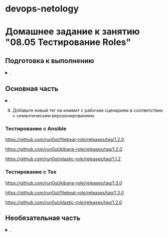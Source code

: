 devops-netology
===============

# Домашнее задание к занятию "08.05 Тестирование Roles"

</details>  

## Подготовка к выполнению


<details><summary>.</summary>

1. Установите molecule: `pip3 install "molecule==3.4.0"`
    
    И чтобы работать с докером, модуль для этого тоже нужно установить:
    ```
    pip install --user "molecule[docker]"
    ```
2. Соберите локальный образ на основе [Dockerfile](./Dockerfile)

    Для этого потребуется регистрация аккаунта. У меня возникла проблема с его активацией (не приходило сообщение на почту) и я нашел такой способ, как получить образ:
    - [Тут](https://catalog.redhat.com/software/containers/search) найти [образ podman](https://catalog.redhat.com/software/containers/ubi8/podman/6113ec146e1e42ca4d6decca?q=podman&p=1). 
    Из него взять [докерфайл](https://catalog.redhat.com/software/containers/ubi8/podman/6113ec146e1e42ca4d6decca?q=podman&p=1&container-tabs=dockerfile) и заменить образ в основе на [этот](https://hub.docker.com/r/redhat/ubi8).
    Должно получиться так:
        ```Dockerfile
        # FROM registry.stage.redhat.io/ubi8/ubi:8.5
        FROM redhat/ubi8:8.5
        ...
    - Скачать два конфига и положить рядом
        `podman-containers.conf`
        ```ini
        [containers]
        volumes = [
                "/proc:/proc",
        ]
        ```
        `containers.conf`
        ```ini
        [containers]
        netns="host"
        userns="host"
        ipcns="host"
        utsns="host"
        cgroupns="host"
        cgroups="disabled"
        log_driver = "k8s-file"
        [engine]
        cgroup_manager = "cgroupfs"
        events_logger="file"
        runt
        ```
        Полный листинг докерфайла
        ```Dockerfile
        # FROM registry.stage.redhat.io/ubi8/ubi:8.5
        FROM redhat/ubi8:8.5
        LABEL maintainer="Red Hat, Inc."

        LABEL com.redhat.component="podman-container"
        LABEL com.redhat.license_terms="https://www.redhat.com/en/about/red-hat-end-user-license-agreements#UBI"
        LABEL name="rhel8/podman"
        LABEL version="8.5"

        LABEL License="ASL 2.0"

        #labels for container catalog
        LABEL summary="Manage Pods, Containers and Container Images"
        LABEL description="podman (Pod Manager) is a fully featured container engine that is a simple daemonless tool. podman provides a Docker-CLI comparable command line that eases the transition from other container engines and allows the management of pods, containers and images.  Simply put: alias docker=podman.  Most podman commands can be run as a regular user, without requiring additional privileges. podman uses Buildah(1) internally to create container images. Both tools share image (not container) storage, hence each can use or manipulate images (but not containers) created by the other."
        LABEL io.k8s.display-name="Podman"
        LABEL io.openshift.expose-services=""

        # Don't include container-selinux and remove
        # directories used by yum that are just taking
        # up space.
        RUN dnf -y module enable container-tools:rhel8; dnf -y update; rpm --restore --quiet shadow-utils; \
        dnf -y install crun podman fuse-overlayfs /etc/containers/storage.conf --exclude container-selinux; \
        rm -rf /var/cache /var/log/dnf* /var/log/yum.*

        RUN useradd podman; \
        echo podman:10000:5000 > /etc/subuid; \
        echo podman:10000:5000 > /etc/subgid;

        VOLUME /var/lib/containers
        RUN mkdir -p /home/podman/.local/share/containers
        RUN chown podman:podman -R /home/podman
        VOLUME /home/podman/.local/share/containers

        # https://raw.githubusercontent.com/containers/libpod/master/contrib/podmanimage/stable/containers.conf
        ADD containers.conf /etc/containers/containers.conf
        # https://raw.githubusercontent.com/containers/libpod/master/contrib/podmanimage/stable/podman-containers.conf
        ADD podman-containers.conf /home/podman/.config/containers/containers.conf

        # chmod containers.conf and adjust storage.conf to enable Fuse storage.
        RUN chmod 644 /etc/containers/containers.conf; sed -i -e 's|^#mount_program|mount_program|g' -e '/additionalimage.*/a "/var/lib/shared",' -e 's|^mountopt[[:space:]]*=.*$|mountopt = "nodev,fsync=0"|g' /etc/containers/storage.conf
        RUN mkdir -p /var/lib/shared/overlay-images /var/lib/shared/overlay-layers /var/lib/shared/vfs-images /var/lib/shared/vfs-layers; touch /var/lib/shared/overlay-images/images.lock; touch /var/lib/shared/overlay-layers/layers.lock; touch /var/lib/shared/vfs-images/images.lock; touch /var/lib/shared/vfs-layers/layers.lock

        ENV _CONTAINERS_USERNS_CONFIGURED=""
        ```
    - Сбилдить
        ```bash
        docker build -t netology85-podman .
        ```
    - Поправить докерфайл из примера: вместо образа из реестра RHEL указать netology85-podman:
        ```Dockerfile
        # FROM registry.redhat.io/rhel8/podman:latest
        FROM netology85-podman:latest
        ENV MOLECULE_NO_LOG false

        RUN yum reinstall glibc-common -y
        RUN yum update -y && yum install tar gcc make python3-pip zlib-devel openssl-devel yum-utils libffi-devel -y

        ADD https://www.python.org/ftp/python/3.6.13/Python-3.6.13.tgz Python-3.6.13.tgz
        RUN tar xf Python-3.6.13.tgz && cd Python-3.6.13/ && ./configure && make && make altinstall
        ADD https://www.python.org/ftp/python/3.7.10/Python-3.7.10.tgz Python-3.7.10.tgz
        RUN tar xf Python-3.7.10.tgz && cd Python-3.7.10/ && ./configure && make && make altinstall
        ADD https://www.python.org/ftp/python/3.8.8/Python-3.8.8.tgz Python-3.8.8.tgz
        RUN tar xf Python-3.8.8.tgz && cd Python-3.8.8/ && ./configure && make && make altinstall
        ADD https://www.python.org/ftp/python/3.9.2/Python-3.9.2.tgz Python-3.9.2.tgz
        RUN tar xf Python-3.9.2.tgz && cd Python-3.9.2/ && ./configure && make && make altinstall
        RUN python3 -m pip install --upgrade pip && pip3 install tox selinux
        RUN rm -rf Python-*
        ```
    - Сбилдить образ для теста Tox
        ```bash
        docker build -t netology85-tox:latest .
        ```

</details>  

## Основная часть


<details><summary>.</summary>


Наша основная цель - настроить тестирование наших ролей. Задача: сделать сценарии тестирования для kibana, logstash. Ожидаемый результат: все сценарии успешно проходят тестирование ролей.

### Molecule

1. Запустите  `molecule test` внутри корневой директории elasticsearch-role, посмотрите на вывод команды.

    <details><summary>log</summary>

    ```log
    INFO     default scenario test matrix: dependency, lint, cleanup, destroy, syntax, create, prepare, converge, idempotence, side_effect, verify, cleanup, destroy
    INFO     Performing prerun...
    INFO     Guessed /home/sergey/git/devops-netology/03-mnt-homeworks/08-ansible-05-testing/mnt-homeworks-ansible as project root directory
    WARNING  Computed fully qualified role name of elasticsearch_role does not follow current galaxy requirements.
    Please edit meta/main.yml and assure we can correctly determine full role name:

    galaxy_info:
    role_name: my_name  # if absent directory name hosting role is used instead
    namespace: my_galaxy_namespace  # if absent, author is used instead

    Namespace: https://galaxy.ansible.com/docs/contributing/namespaces.html#galaxy-namespace-limitations
    Role: https://galaxy.ansible.com/docs/contributing/creating_role.html#role-names

    As an alternative, you can add 'role-name' to either skip_list or warn_list.

    INFO     Using /home/sergey/.cache/ansible-lint/8c7170/roles/elasticsearch_role symlink to current repository in order to enable Ansible to find the role using its expected full name.
    INFO     Added ANSIBLE_ROLES_PATH=~/.ansible/roles:/usr/share/ansible/roles:/etc/ansible/roles:/home/sergey/.cache/ansible-lint/8c7170/roles
    INFO     Running default > dependency
    WARNING  Skipping, missing the requirements file.
    WARNING  Skipping, missing the requirements file.
    INFO     Running default > lint
    INFO     Lint is disabled.
    INFO     Running default > cleanup
    WARNING  Skipping, cleanup playbook not configured.
    INFO     Running default > destroy
    INFO     Sanity checks: 'docker'
    [DEPRECATION WARNING]: Ansible will require Python 3.8 or newer on the
    controller starting with Ansible 2.12. Current version: 3.7.3 (default, Jan 22
    2021, 20:04:44) [GCC 8.3.0]. This feature will be removed from ansible-core in
    version 2.12. Deprecation warnings can be disabled by setting
    deprecation_warnings=False in ansible.cfg.

    PLAY [Destroy] *****************************************************************

    TASK [Destroy molecule instance(s)] ********************************************
    changed: [localhost] => (item=centos7)
    changed: [localhost] => (item=ubuntu)

    TASK [Wait for instance(s) deletion to complete] *******************************
    FAILED - RETRYING: Wait for instance(s) deletion to complete (300 retries left).
    ok: [localhost] => (item=centos7)
    ok: [localhost] => (item=ubuntu)

    TASK [Delete docker networks(s)] ***********************************************

    PLAY RECAP *********************************************************************
    localhost                  : ok=2    changed=1    unreachable=0    failed=0    skipped=1    rescued=0    ignored=0

    INFO     Running default > syntax
    [DEPRECATION WARNING]: Ansible will require Python 3.8 or newer on the
    controller starting with Ansible 2.12. Current version: 3.7.3 (default, Jan 22
    2021, 20:04:44) [GCC 8.3.0]. This feature will be removed from ansible-core in
    version 2.12. Deprecation warnings can be disabled by setting
    deprecation_warnings=False in ansible.cfg.

    playbook: /home/sergey/git/devops-netology/03-mnt-homeworks/08-ansible-05-testing/mnt-homeworks-ansible/molecule/default/converge.yml
    INFO     Running default > create
    [DEPRECATION WARNING]: Ansible will require Python 3.8 or newer on the
    controller starting with Ansible 2.12. Current version: 3.7.3 (default, Jan 22
    2021, 20:04:44) [GCC 8.3.0]. This feature will be removed from ansible-core in
    version 2.12. Deprecation warnings can be disabled by setting
    deprecation_warnings=False in ansible.cfg.

    PLAY [Create] ******************************************************************

    TASK [Log into a Docker registry] **********************************************
    skipping: [localhost] => (item=None)
    skipping: [localhost] => (item=None)
    skipping: [localhost]

    TASK [Check presence of custom Dockerfiles] ************************************
    ok: [localhost] => (item={'image': 'docker.io/pycontribs/centos:7', 'name': 'centos7', 'pre_build_image': True})
    ok: [localhost] => (item={'image': 'docker.io/pycontribs/ubuntu:latest', 'name': 'ubuntu', 'pre_build_image': True})

    TASK [Create Dockerfiles from image names] *************************************
    skipping: [localhost] => (item={'image': 'docker.io/pycontribs/centos:7', 'name': 'centos7', 'pre_build_image': True})
    skipping: [localhost] => (item={'image': 'docker.io/pycontribs/ubuntu:latest', 'name': 'ubuntu', 'pre_build_image': True})

    TASK [Discover local Docker images] ********************************************
    ok: [localhost] => (item={'changed': False, 'skipped': True, 'skip_reason': 'Conditional result was False', 'item': {'image': 'docker.io/pycontribs/centos:7', 'name': 'centos7', 'pre_build_image': True}, 'ansible_loop_var': 'item', 'i': 0, 'ansible_index_var': 'i'})
    ok: [localhost] => (item={'changed': False, 'skipped': True, 'skip_reason': 'Conditional result was False', 'item': {'image': 'docker.io/pycontribs/ubuntu:latest', 'name': 'ubuntu', 'pre_build_image': True}, 'ansible_loop_var': 'item', 'i': 1, 'ansible_index_var': 'i'})

    TASK [Build an Ansible compatible image (new)] *********************************
    skipping: [localhost] => (item=molecule_local/docker.io/pycontribs/centos:7)
    skipping: [localhost] => (item=molecule_local/docker.io/pycontribs/ubuntu:latest)

    TASK [Create docker network(s)] ************************************************

    TASK [Determine the CMD directives] ********************************************
    ok: [localhost] => (item={'image': 'docker.io/pycontribs/centos:7', 'name': 'centos7', 'pre_build_image': True})
    ok: [localhost] => (item={'image': 'docker.io/pycontribs/ubuntu:latest', 'name': 'ubuntu', 'pre_build_image': True})

    TASK [Create molecule instance(s)] *********************************************
    changed: [localhost] => (item=centos7)
    changed: [localhost] => (item=ubuntu)

    TASK [Wait for instance(s) creation to complete] *******************************
    FAILED - RETRYING: Wait for instance(s) creation to complete (300 retries left).
    FAILED - RETRYING: Wait for instance(s) creation to complete (299 retries left).
    changed: [localhost] => (item={'started': 1, 'finished': 0, 'ansible_job_id': '884224319527.97176', 'results_file': '/home/sergey/.ansible_async/884224319527.97176', 'changed': True, 'failed': False, 'item': {'image': 'docker.io/pycontribs/centos:7', 'name': 'centos7', 'pre_build_image': True}, 'ansible_loop_var': 'item'})
    changed: [localhost] => (item={'started': 1, 'finished': 0, 'ansible_job_id': '321590610309.97204', 'results_file': '/home/sergey/.ansible_async/321590610309.97204', 'changed': True, 'failed': False, 'item': {'image': 'docker.io/pycontribs/ubuntu:latest', 'name': 'ubuntu', 'pre_build_image': True}, 'ansible_loop_var': 'item'})

    PLAY RECAP *********************************************************************
    localhost                  : ok=5    changed=2    unreachable=0    failed=0    skipped=4    rescued=0    ignored=0

    INFO     Running default > prepare
    WARNING  Skipping, prepare playbook not configured.
    INFO     Running default > converge
    [DEPRECATION WARNING]: Ansible will require Python 3.8 or newer on the
    controller starting with Ansible 2.12. Current version: 3.7.3 (default, Jan 22
    2021, 20:04:44) [GCC 8.3.0]. This feature will be removed from ansible-core in
    version 2.12. Deprecation warnings can be disabled by setting
    deprecation_warnings=False in ansible.cfg.

    PLAY [Converge] ****************************************************************

    TASK [Gathering Facts] *********************************************************
    ok: [ubuntu]
    ok: [centos7]

    TASK [Include mnt-homeworks-ansible] *******************************************

    TASK [mnt-homeworks-ansible : Fail if unsupported system detected] *************
    skipping: [centos7]
    skipping: [ubuntu]

    TASK [mnt-homeworks-ansible : Check files directory exists] ********************
    ok: [centos7 -> localhost]

    TASK [mnt-homeworks-ansible : include_tasks] ***********************************
    included: /home/sergey/git/devops-netology/03-mnt-homeworks/08-ansible-05-testing/mnt-homeworks-ansible/tasks/download_yum.yml for centos7
    included: /home/sergey/git/devops-netology/03-mnt-homeworks/08-ansible-05-testing/mnt-homeworks-ansible/tasks/download_apt.yml for ubuntu

    TASK [mnt-homeworks-ansible : Download Elasticsearch's rpm] ********************
    ok: [centos7 -> localhost]

    TASK [mnt-homeworks-ansible : Copy Elasticsearch to managed node] **************
    changed: [centos7]

    TASK [mnt-homeworks-ansible : Download Elasticsearch's deb] ********************
    ok: [ubuntu -> localhost]

    TASK [mnt-homeworks-ansible : Copy Elasticsearch to manage host] ***************
    changed: [ubuntu]

    TASK [mnt-homeworks-ansible : include_tasks] ***********************************
    included: /home/sergey/git/devops-netology/03-mnt-homeworks/08-ansible-05-testing/mnt-homeworks-ansible/tasks/install_yum.yml for centos7
    included: /home/sergey/git/devops-netology/03-mnt-homeworks/08-ansible-05-testing/mnt-homeworks-ansible/tasks/install_apt.yml for ubuntu

    TASK [mnt-homeworks-ansible : Install Elasticsearch] ***************************
    changed: [centos7]

    TASK [mnt-homeworks-ansible : Install Elasticsearch] ***************************
    changed: [ubuntu]

    TASK [mnt-homeworks-ansible : Configure Elasticsearch] *************************
    changed: [ubuntu]
    changed: [centos7]

    RUNNING HANDLER [mnt-homeworks-ansible : restart Elasticsearch] ****************
    skipping: [centos7]
    skipping: [ubuntu]

    PLAY RECAP *********************************************************************
    centos7                    : ok=8    changed=3    unreachable=0    failed=0    skipped=2    rescued=0    ignored=0
    ubuntu                     : ok=7    changed=3    unreachable=0    failed=0    skipped=2    rescued=0    ignored=0

    INFO     Running default > idempotence
    [DEPRECATION WARNING]: Ansible will require Python 3.8 or newer on the
    controller starting with Ansible 2.12. Current version: 3.7.3 (default, Jan 22
    2021, 20:04:44) [GCC 8.3.0]. This feature will be removed from ansible-core in
    version 2.12. Deprecation warnings can be disabled by setting
    deprecation_warnings=False in ansible.cfg.

    PLAY [Converge] ****************************************************************

    TASK [Gathering Facts] *********************************************************
    ok: [ubuntu]
    ok: [centos7]

    TASK [Include mnt-homeworks-ansible] *******************************************

    TASK [mnt-homeworks-ansible : Fail if unsupported system detected] *************
    skipping: [centos7]
    skipping: [ubuntu]

    TASK [mnt-homeworks-ansible : Check files directory exists] ********************
    ok: [centos7 -> localhost]

    TASK [mnt-homeworks-ansible : include_tasks] ***********************************
    included: /home/sergey/git/devops-netology/03-mnt-homeworks/08-ansible-05-testing/mnt-homeworks-ansible/tasks/download_yum.yml for centos7
    included: /home/sergey/git/devops-netology/03-mnt-homeworks/08-ansible-05-testing/mnt-homeworks-ansible/tasks/download_apt.yml for ubuntu

    TASK [mnt-homeworks-ansible : Download Elasticsearch's rpm] ********************
    ok: [centos7 -> localhost]

    TASK [mnt-homeworks-ansible : Copy Elasticsearch to managed node] **************
    ok: [centos7]

    TASK [mnt-homeworks-ansible : Download Elasticsearch's deb] ********************
    ok: [ubuntu -> localhost]

    TASK [mnt-homeworks-ansible : Copy Elasticsearch to manage host] ***************
    ok: [ubuntu]

    TASK [mnt-homeworks-ansible : include_tasks] ***********************************
    included: /home/sergey/git/devops-netology/03-mnt-homeworks/08-ansible-05-testing/mnt-homeworks-ansible/tasks/install_yum.yml for centos7
    included: /home/sergey/git/devops-netology/03-mnt-homeworks/08-ansible-05-testing/mnt-homeworks-ansible/tasks/install_apt.yml for ubuntu

    TASK [mnt-homeworks-ansible : Install Elasticsearch] ***************************
    ok: [centos7]

    TASK [mnt-homeworks-ansible : Install Elasticsearch] ***************************
    ok: [ubuntu]

    TASK [mnt-homeworks-ansible : Configure Elasticsearch] *************************
    ok: [ubuntu]
    ok: [centos7]

    PLAY RECAP *********************************************************************
    centos7                    : ok=8    changed=0    unreachable=0    failed=0    skipped=1    rescued=0    ignored=0
    ubuntu                     : ok=7    changed=0    unreachable=0    failed=0    skipped=1    rescued=0    ignored=0

    INFO     Idempotence completed successfully.
    INFO     Running default > side_effect
    WARNING  Skipping, side effect playbook not configured.
    INFO     Running default > verify
    INFO     Running Ansible Verifier
    [DEPRECATION WARNING]: Ansible will require Python 3.8 or newer on the
    controller starting with Ansible 2.12. Current version: 3.7.3 (default, Jan 22
    2021, 20:04:44) [GCC 8.3.0]. This feature will be removed from ansible-core in
    version 2.12. Deprecation warnings can be disabled by setting
    deprecation_warnings=False in ansible.cfg.

    PLAY [Verify] ******************************************************************

    TASK [Example assertion] *******************************************************
    ok: [centos7] => {
        "changed": false,
        "msg": "All assertions passed"
    }
    ok: [ubuntu] => {
        "changed": false,
        "msg": "All assertions passed"
    }

    PLAY RECAP *********************************************************************
    centos7                    : ok=1    changed=0    unreachable=0    failed=0    skipped=0    rescued=0    ignored=0
    ubuntu                     : ok=1    changed=0    unreachable=0    failed=0    skipped=0    rescued=0    ignored=0

    INFO     Verifier completed successfully.
    INFO     Running default > cleanup
    WARNING  Skipping, cleanup playbook not configured.
    INFO     Running default > destroy
    [DEPRECATION WARNING]: Ansible will require Python 3.8 or newer on the
    controller starting with Ansible 2.12. Current version: 3.7.3 (default, Jan 22
    2021, 20:04:44) [GCC 8.3.0]. This feature will be removed from ansible-core in
    version 2.12. Deprecation warnings can be disabled by setting
    deprecation_warnings=False in ansible.cfg.

    PLAY [Destroy] *****************************************************************

    TASK [Destroy molecule instance(s)] ********************************************
    changed: [localhost] => (item=centos7)
    changed: [localhost] => (item=ubuntu)

    TASK [Wait for instance(s) deletion to complete] *******************************
    FAILED - RETRYING: Wait for instance(s) deletion to complete (300 retries left).
    changed: [localhost] => (item=centos7)
    changed: [localhost] => (item=ubuntu)

    TASK [Delete docker networks(s)] ***********************************************

    PLAY RECAP *********************************************************************
    localhost                  : ok=2    changed=2    unreachable=0    failed=0    skipped=1    rescued=0    ignored=0

    INFO     Pruning extra files from scenario ephemeral directory
    ```

    </details>
    
2. Перейдите в каталог с ролью kibana-role и создайте сценарий тестирования по умолчаню при помощи `molecule init scenario --driver-name docker`.
    ```bash
    $ molecule init scenario --driver-name docker
    INFO     Initializing new scenario default...
    INFO     Initialized scenario in /home/sergey/git/devops-netology/03-mnt-homeworks/08-ansible-05-testing/kibana-role/molecule/default successfully.
    ```
3. Добавьте несколько разных дистрибутивов (centos:8, ubuntu:latest) для инстансов и протестируйте роль, исправьте найденные ошибки, если они есть.


    ```yml
    ...
    platforms:
    - name: centos8
        image: docker.io/pycontribs/centos:8
        pre_build_image: true
    - name: ubuntu
        image: docker.io/pycontribs/ubuntu:latest
        pre_build_image: true
    - name: centos7
        image: docker.io/pycontribs/centos:7
        pre_build_image: true
    ...
    ```

    <details><summary>log</summary>

    ```log
    INFO     default scenario test matrix: dependency, lint, cleanup, destroy, syntax, create, prepare, converge, idempotence, side_effect, verify, cleanup, destroy
    INFO     Performing prerun...
    INFO     Guessed /home/sergey/git/devops-netology/03-mnt-homeworks/08-ansible-05-testing/kibana-role as project root directory
    WARNING  Computed fully qualified role name of kibana-role does not follow current galaxy requirements.
    Please edit meta/main.yml and assure we can correctly determine full role name:

    galaxy_info:
    role_name: my_name  # if absent directory name hosting role is used instead
    namespace: my_galaxy_namespace  # if absent, author is used instead

    Namespace: https://galaxy.ansible.com/docs/contributing/namespaces.html#galaxy-namespace-limitations
    Role: https://galaxy.ansible.com/docs/contributing/creating_role.html#role-names

    As an alternative, you can add 'role-name' to either skip_list or warn_list.

    INFO     Using /home/sergey/.cache/ansible-lint/35620e/roles/kibana-role symlink to current repository in order to enable Ansible to find the role using its expected full name.
    INFO     Added ANSIBLE_ROLES_PATH=/home/sergey/.ansible/roles:/usr/share/ansible/roles:/etc/ansible/roles:/home/sergey/.cache/ansible-lint/35620e/roles:/home/sergey/.cache/ansible-lint/35620e/roles
    INFO     Running default > dependency
    WARNING  Skipping, missing the requirements file.
    WARNING  Skipping, missing the requirements file.
    INFO     Running default > lint
    INFO     Lint is disabled.
    INFO     Running default > cleanup
    WARNING  Skipping, cleanup playbook not configured.
    INFO     Running default > destroy
    WARNING  Skipping, '--destroy=never' requested.
    INFO     Running default > syntax
    INFO     Sanity checks: 'docker'
    [DEPRECATION WARNING]: Ansible will require Python 3.8 or newer on the
    controller starting with Ansible 2.12. Current version: 3.7.3 (default, Jan 22
    2021, 20:04:44) [GCC 8.3.0]. This feature will be removed from ansible-core in
    version 2.12. Deprecation warnings can be disabled by setting
    deprecation_warnings=False in ansible.cfg.

    playbook: /home/sergey/git/devops-netology/03-mnt-homeworks/08-ansible-05-testing/kibana-role/molecule/default/converge.yml
    INFO     Running default > create
    [DEPRECATION WARNING]: Ansible will require Python 3.8 or newer on the
    controller starting with Ansible 2.12. Current version: 3.7.3 (default, Jan 22
    2021, 20:04:44) [GCC 8.3.0]. This feature will be removed from ansible-core in
    version 2.12. Deprecation warnings can be disabled by setting
    deprecation_warnings=False in ansible.cfg.

    PLAY [Create] ******************************************************************

    TASK [Log into a Docker registry] **********************************************
    skipping: [localhost] => (item=None)
    skipping: [localhost] => (item=None)
    skipping: [localhost] => (item=None)
    skipping: [localhost]

    TASK [Check presence of custom Dockerfiles] ************************************
    ok: [localhost] => (item={'image': 'docker.io/pycontribs/centos:8', 'name': 'centos8', 'pre_build_image': True})
    ok: [localhost] => (item={'image': 'docker.io/pycontribs/ubuntu:latest', 'name': 'ubuntu', 'pre_build_image': True})
    ok: [localhost] => (item={'image': 'docker.io/pycontribs/centos:7', 'name': 'centos7', 'pre_build_image': True})

    TASK [Create Dockerfiles from image names] *************************************
    skipping: [localhost] => (item={'image': 'docker.io/pycontribs/centos:8', 'name': 'centos8', 'pre_build_image': True})
    skipping: [localhost] => (item={'image': 'docker.io/pycontribs/ubuntu:latest', 'name': 'ubuntu', 'pre_build_image': True})
    skipping: [localhost] => (item={'image': 'docker.io/pycontribs/centos:7', 'name': 'centos7', 'pre_build_image': True})

    TASK [Discover local Docker images] ********************************************
    ok: [localhost] => (item={'changed': False, 'skipped': True, 'skip_reason': 'Conditional result was False', 'item': {'image': 'docker.io/pycontribs/centos:8', 'name': 'centos8', 'pre_build_image': True}, 'ansible_loop_var': 'item', 'i': 0, 'ansible_index_var': 'i'})
    ok: [localhost] => (item={'changed': False, 'skipped': True, 'skip_reason': 'Conditional result was False', 'item': {'image': 'docker.io/pycontribs/ubuntu:latest', 'name': 'ubuntu', 'pre_build_image': True}, 'ansible_loop_var': 'item', 'i': 1, 'ansible_index_var': 'i'})
    ok: [localhost] => (item={'changed': False, 'skipped': True, 'skip_reason': 'Conditional result was False', 'item': {'image': 'docker.io/pycontribs/centos:7', 'name': 'centos7', 'pre_build_image': True}, 'ansible_loop_var': 'item', 'i': 2, 'ansible_index_var': 'i'})

    TASK [Build an Ansible compatible image (new)] *********************************
    skipping: [localhost] => (item=molecule_local/docker.io/pycontribs/centos:8)
    skipping: [localhost] => (item=molecule_local/docker.io/pycontribs/ubuntu:latest)
    skipping: [localhost] => (item=molecule_local/docker.io/pycontribs/centos:7)

    TASK [Create docker network(s)] ************************************************

    TASK [Determine the CMD directives] ********************************************
    ok: [localhost] => (item={'image': 'docker.io/pycontribs/centos:8', 'name': 'centos8', 'pre_build_image': True})
    ok: [localhost] => (item={'image': 'docker.io/pycontribs/ubuntu:latest', 'name': 'ubuntu', 'pre_build_image': True})
    ok: [localhost] => (item={'image': 'docker.io/pycontribs/centos:7', 'name': 'centos7', 'pre_build_image': True})

    TASK [Create molecule instance(s)] *********************************************
    changed: [localhost] => (item=centos8)
    changed: [localhost] => (item=ubuntu)
    changed: [localhost] => (item=centos7)

    TASK [Wait for instance(s) creation to complete] *******************************
    FAILED - RETRYING: Wait for instance(s) creation to complete (300 retries left).
    FAILED - RETRYING: Wait for instance(s) creation to complete (299 retries left).
    changed: [localhost] => (item={'started': 1, 'finished': 0, 'ansible_job_id': '814708959545.85679', 'results_file': '/home/sergey/.ansible_async/814708959545.85679', 'changed': True, 'failed': False, 'item': {'image': 'docker.io/pycontribs/centos:8', 'name': 'centos8', 'pre_build_image': True}, 'ansible_loop_var': 'item'})
    changed: [localhost] => (item={'started': 1, 'finished': 0, 'ansible_job_id': '661203723398.85707', 'results_file': '/home/sergey/.ansible_async/661203723398.85707', 'changed': True, 'failed': False, 'item': {'image': 'docker.io/pycontribs/ubuntu:latest', 'name': 'ubuntu', 'pre_build_image': True}, 'ansible_loop_var': 'item'})
    changed: [localhost] => (item={'started': 1, 'finished': 0, 'ansible_job_id': '269830497948.85736', 'results_file': '/home/sergey/.ansible_async/269830497948.85736', 'changed': True, 'failed': False, 'item': {'image': 'docker.io/pycontribs/centos:7', 'name': 'centos7', 'pre_build_image': True}, 'ansible_loop_var': 'item'})

    PLAY RECAP *********************************************************************
    localhost                  : ok=5    changed=2    unreachable=0    failed=0    skipped=4    rescued=0    ignored=0

    INFO     Running default > prepare
    WARNING  Skipping, prepare playbook not configured.
    INFO     Running default > converge
    [DEPRECATION WARNING]: Ansible will require Python 3.8 or newer on the
    controller starting with Ansible 2.12. Current version: 3.7.3 (default, Jan 22
    2021, 20:04:44) [GCC 8.3.0]. This feature will be removed from ansible-core in
    version 2.12. Deprecation warnings can be disabled by setting
    deprecation_warnings=False in ansible.cfg.

    PLAY [Converge] ****************************************************************

    TASK [Gathering Facts] *********************************************************
    ok: [centos8]
    ok: [ubuntu]
    ok: [centos7]

    TASK [Include kibana-role] *****************************************************

    TASK [kibana-role : Download Kibana's rpm] *************************************
    skipping: [centos7]
    skipping: [centos8]
    skipping: [ubuntu]

    TASK [kibana-role : Install latest Kibana] *************************************
    skipping: [centos7]
    skipping: [centos8]
    skipping: [ubuntu]

    TASK [kibana-role : Configure Kibana] ******************************************
    skipping: [centos7]
    skipping: [centos8]
    skipping: [ubuntu]

    TASK [kibana-role : Get Kibana tar.gz] *****************************************
    ok: [centos7]
    ok: [ubuntu]
    ok: [centos8]

    TASK [kibana-role : Create directrory for Kibana] ******************************
    changed: [ubuntu]
    changed: [centos7]
    changed: [centos8]

    TASK [kibana-role : Extract Kibana in the installation directory] **************
    changed: [centos8]
    changed: [ubuntu]
    changed: [centos7]

    TASK [kibana-role : Configure Kibana] ******************************************
    changed: [centos7]
    changed: [ubuntu]
    changed: [centos8]

    TASK [kibana-role : Set environment Kibana] ************************************
    changed: [centos7]
    changed: [ubuntu]
    changed: [centos8]

    TASK [kibana-role : restart Kibana binary] *************************************
    ok: [centos7 -> 127.0.0.1]
    ok: [centos8 -> 127.0.0.1]
    ok: [ubuntu -> 127.0.0.1]

    PLAY RECAP *********************************************************************
    centos7                    : ok=7    changed=4    unreachable=0    failed=0    skipped=3    rescued=0    ignored=0
    centos8                    : ok=7    changed=4    unreachable=0    failed=0    skipped=3    rescued=0    ignored=0
    ubuntu                     : ok=7    changed=4    unreachable=0    failed=0    skipped=3    rescued=0    ignored=0

    INFO     Running default > idempotence
    [DEPRECATION WARNING]: Ansible will require Python 3.8 or newer on the
    controller starting with Ansible 2.12. Current version: 3.7.3 (default, Jan 22
    2021, 20:04:44) [GCC 8.3.0]. This feature will be removed from ansible-core in
    version 2.12. Deprecation warnings can be disabled by setting
    deprecation_warnings=False in ansible.cfg.

    PLAY [Converge] ****************************************************************

    TASK [Gathering Facts] *********************************************************
    ok: [centos8]
    ok: [ubuntu]
    ok: [centos7]

    TASK [Include kibana-role] *****************************************************

    TASK [kibana-role : Download Kibana's rpm] *************************************
    skipping: [centos7]
    skipping: [centos8]
    skipping: [ubuntu]

    TASK [kibana-role : Install latest Kibana] *************************************
    skipping: [centos7]
    skipping: [centos8]
    skipping: [ubuntu]

    TASK [kibana-role : Configure Kibana] ******************************************
    skipping: [centos7]
    skipping: [centos8]
    skipping: [ubuntu]

    TASK [kibana-role : Get Kibana tar.gz] *****************************************
    ok: [centos8]
    ok: [centos7]
    ok: [ubuntu]

    TASK [kibana-role : Create directrory for Kibana] ******************************
    ok: [ubuntu]
    ok: [centos7]
    ok: [centos8]

    TASK [kibana-role : Extract Kibana in the installation directory] **************
    skipping: [centos8]
    skipping: [centos7]
    skipping: [ubuntu]

    TASK [kibana-role : Configure Kibana] ******************************************
    ok: [centos7]
    ok: [centos8]
    ok: [ubuntu]

    TASK [kibana-role : Set environment Kibana] ************************************
    ok: [centos7]
    ok: [ubuntu]
    ok: [centos8]

    TASK [kibana-role : restart Kibana binary] *************************************
    ok: [centos8 -> 127.0.0.1]
    ok: [ubuntu -> 127.0.0.1]
    ok: [centos7 -> 127.0.0.1]

    PLAY RECAP *********************************************************************
    centos7                    : ok=6    changed=0    unreachable=0    failed=0    skipped=4    rescued=0    ignored=0
    centos8                    : ok=6    changed=0    unreachable=0    failed=0    skipped=4    rescued=0    ignored=0
    ubuntu                     : ok=6    changed=0    unreachable=0    failed=0    skipped=4    rescued=0    ignored=0

    INFO     Idempotence completed successfully.
    INFO     Running default > side_effect
    WARNING  Skipping, side effect playbook not configured.
    INFO     Running default > verify
    INFO     Running Ansible Verifier
    [DEPRECATION WARNING]: Ansible will require Python 3.8 or newer on the
    controller starting with Ansible 2.12. Current version: 3.7.3 (default, Jan 22
    2021, 20:04:44) [GCC 8.3.0]. This feature will be removed from ansible-core in
    version 2.12. Deprecation warnings can be disabled by setting
    deprecation_warnings=False in ansible.cfg.

    PLAY [Verify] ******************************************************************

    TASK [Example assertion] *******************************************************
    ok: [ubuntu] => {
        "changed": false,
        "msg": "All assertions passed"
    }
    ok: [centos8] => {
        "changed": false,
        "msg": "All assertions passed"
    }
    ok: [centos7] => {
        "changed": false,
        "msg": "All assertions passed"
    }

    PLAY RECAP *********************************************************************
    centos7                    : ok=1    changed=0    unreachable=0    failed=0    skipped=0    rescued=0    ignored=0
    centos8                    : ok=1    changed=0    unreachable=0    failed=0    skipped=0    rescued=0    ignored=0
    ubuntu                     : ok=1    changed=0    unreachable=0    failed=0    skipped=0    rescued=0    ignored=0

    INFO     Verifier completed successfully.
    INFO     Running default > cleanup
    WARNING  Skipping, cleanup playbook not configured.
    INFO     Running default > destroy
    WARNING  Skipping, '--destroy=never' requested.
    ```

    </details>

4. Добавьте несколько assert'ов в verify.yml файл, для  проверки работоспособности kibana-role (проверка, что web отвечает, проверка логов, etc). Запустите тестирование роли повторно и проверьте, что оно прошло успешно.
5. Повторите шаги 2-4 для filebeat-role.

    <details><summary>log</summary>

    ```log
    $ molecule test --destroy=never
    INFO     default scenario test matrix: dependency, lint, cleanup, destroy, syntax, create, prepare, converge, idempotence, side_effect, verify, cleanup, destroy
    INFO     Performing prerun...
    INFO     Guessed /home/sergey/git/devops-netology/03-mnt-homeworks/08-ansible-05-testing/filebeat-role as project root directory
    INFO     Running ansible-galaxy role install --force --roles-path /home/sergey/.cache/ansible-lint/fc12ac/roles -vr molecule/default/requirements.yml
    WARNING  Computed fully qualified role name of filebeat-role does not follow current galaxy requirements.
    Please edit meta/main.yml and assure we can correctly determine full role name:

    galaxy_info:
    role_name: my_name  # if absent directory name hosting role is used instead
    namespace: my_galaxy_namespace  # if absent, author is used instead

    Namespace: https://galaxy.ansible.com/docs/contributing/namespaces.html#galaxy-namespace-limitations
    Role: https://galaxy.ansible.com/docs/contributing/creating_role.html#role-names

    As an alternative, you can add 'role-name' to either skip_list or warn_list.

    INFO     Using /home/sergey/.cache/ansible-lint/fc12ac/roles/filebeat-role symlink to current repository in order to enable Ansible to find the role using its expected full name.
    INFO     Added ANSIBLE_ROLES_PATH=~/.ansible/roles:/usr/share/ansible/roles:/etc/ansible/roles:/home/sergey/.cache/ansible-lint/fc12ac/roles
    INFO     Running default > dependency
    Starting galaxy role install process
    - extracting kibana to /home/sergey/.cache/molecule/filebeat-role/default/roles/kibana
    - kibana (1.2.0) was installed successfully
    - extracting filebeat to /home/sergey/.cache/molecule/filebeat-role/default/roles/filebeat
    - filebeat (1.1.0) was installed successfully
    - extracting logstash to /home/sergey/.cache/molecule/filebeat-role/default/roles/logstash
    - logstash (1.1.0) was installed successfully
    INFO     Dependency completed successfully.
    WARNING  Skipping, missing the requirements file.
    INFO     Running default > lint
    INFO     Lint is disabled.
    INFO     Running default > cleanup
    WARNING  Skipping, cleanup playbook not configured.
    INFO     Running default > destroy
    WARNING  Skipping, '--destroy=never' requested.
    INFO     Running default > syntax
    INFO     Sanity checks: 'docker'
    [DEPRECATION WARNING]: Ansible will require Python 3.8 or newer on the
    controller starting with Ansible 2.12. Current version: 3.7.3 (default, Jan 22
    2021, 20:04:44) [GCC 8.3.0]. This feature will be removed from ansible-core in
    version 2.12. Deprecation warnings can be disabled by setting
    deprecation_warnings=False in ansible.cfg.

    playbook: /home/sergey/git/devops-netology/03-mnt-homeworks/08-ansible-05-testing/filebeat-role/molecule/default/converge.yml
    INFO     Running default > create
    [DEPRECATION WARNING]: Ansible will require Python 3.8 or newer on the
    controller starting with Ansible 2.12. Current version: 3.7.3 (default, Jan 22
    2021, 20:04:44) [GCC 8.3.0]. This feature will be removed from ansible-core in
    version 2.12. Deprecation warnings can be disabled by setting
    deprecation_warnings=False in ansible.cfg.

    PLAY [Create] ******************************************************************

    TASK [Log into a Docker registry] **********************************************
    skipping: [localhost] => (item=None)
    skipping: [localhost]

    TASK [Check presence of custom Dockerfiles] ************************************
    ok: [localhost] => (item={'expoed_ports': ['5601/tcp', '9200/tcp'], 'image': 'docker.io/pycontribs/centos:7', 'name': 'centos7', 'pre_build_image': True, 'published_ports': ['0.0.0.0:5601:5601/tcp', '0.0.0.0:9200:9200/tcp']})

    TASK [Create Dockerfiles from image names] *************************************
    skipping: [localhost] => (item={'expoed_ports': ['5601/tcp', '9200/tcp'], 'image': 'docker.io/pycontribs/centos:7', 'name': 'centos7', 'pre_build_image': True, 'published_ports': ['0.0.0.0:5601:5601/tcp', '0.0.0.0:9200:9200/tcp']})

    TASK [Discover local Docker images] ********************************************
    ok: [localhost] => (item={'changed': False, 'skipped': True, 'skip_reason': 'Conditional result was False', 'item': {'expoed_ports': ['5601/tcp', '9200/tcp'], 'image': 'docker.io/pycontribs/centos:7', 'name': 'centos7', 'pre_build_image': True, 'published_ports': ['0.0.0.0:5601:5601/tcp', '0.0.0.0:9200:9200/tcp']}, 'ansible_loop_var': 'item', 'i': 0, 'ansible_index_var': 'i'})

    TASK [Build an Ansible compatible image (new)] *********************************
    skipping: [localhost] => (item=molecule_local/docker.io/pycontribs/centos:7)

    TASK [Create docker network(s)] ************************************************

    TASK [Determine the CMD directives] ********************************************
    ok: [localhost] => (item={'expoed_ports': ['5601/tcp', '9200/tcp'], 'image': 'docker.io/pycontribs/centos:7', 'name': 'centos7', 'pre_build_image': True, 'published_ports': ['0.0.0.0:5601:5601/tcp', '0.0.0.0:9200:9200/tcp']})

    TASK [Create molecule instance(s)] *********************************************
    changed: [localhost] => (item=centos7)

    TASK [Wait for instance(s) creation to complete] *******************************
    FAILED - RETRYING: Wait for instance(s) creation to complete (300 retries left).
    changed: [localhost] => (item={'started': 1, 'finished': 0, 'ansible_job_id': '104872897240.57880', 'results_file': '/home/sergey/.ansible_async/104872897240.57880', 'changed': True, 'failed': False, 'item': {'expoed_ports': ['5601/tcp', '9200/tcp'], 'image': 'docker.io/pycontribs/centos:7', 'name': 'centos7', 'pre_build_image': True, 'published_ports': ['0.0.0.0:5601:5601/tcp', '0.0.0.0:9200:9200/tcp']}, 'ansible_loop_var': 'item'})

    PLAY RECAP *********************************************************************
    localhost                  : ok=5    changed=2    unreachable=0    failed=0    skipped=4    rescued=0    ignored=0

    INFO     Running default > prepare
    WARNING  Skipping, prepare playbook not configured.
    INFO     Running default > converge
    [DEPRECATION WARNING]: Ansible will require Python 3.8 or newer on the
    controller starting with Ansible 2.12. Current version: 3.7.3 (default, Jan 22
    2021, 20:04:44) [GCC 8.3.0]. This feature will be removed from ansible-core in
    version 2.12. Deprecation warnings can be disabled by setting
    deprecation_warnings=False in ansible.cfg.

    PLAY [Converge] ****************************************************************

    TASK [Gathering Facts] *********************************************************
    ok: [centos7]

    TASK [Include kibana-role] *****************************************************

    TASK [filebeat-role : Download Filebeat's rpm] *********************************
    skipping: [centos7]

    TASK [filebeat-role : Install latest Filebeat] *********************************
    skipping: [centos7]

    TASK [filebeat-role : Configure Filebeat] **************************************
    skipping: [centos7]

    TASK [filebeat-role : Enable and configure the system module] ******************
    skipping: [centos7]

    TASK [filebeat-role : Load Kibana dashboards] **********************************
    skipping: [centos7]

    TASK [filebeat-role : install iproute] *****************************************
    skipping: [centos7]

    TASK [filebeat-role : Recollect facts] *****************************************
    skipping: [centos7]

    TASK [filebeat-role : Get Filebeat tar.gz] *************************************
    ok: [centos7]

    TASK [filebeat-role : Create directrory for Filebeat] **************************
    changed: [centos7]

    TASK [filebeat-role : Extract Filebeat in the installation directory] **********
    ok: [centos7]

    TASK [filebeat-role : Configure Filebeat] **************************************
    ok: [centos7]

    TASK [filebeat-role : Set environment Filebeat] ********************************
    changed: [centos7]

    TASK [filebeat-role : Enable and configure the system module] ******************
    changed: [centos7]

    TASK [filebeat-role : Enable and configure the elasticsearch module] ***********
    changed: [centos7]

    TASK [filebeat-role : restart Filebeat binary] *********************************
    ok: [centos7 -> 127.0.0.1]

    TASK [filebeat-role : Load Kibana dashboards] **********************************
    skipping: [centos7]

    PLAY RECAP *********************************************************************
    centos7                    : ok=9    changed=4    unreachable=0    failed=0    skipped=8    rescued=0    ignored=0

    INFO     Running default > idempotence
    [DEPRECATION WARNING]: Ansible will require Python 3.8 or newer on the
    controller starting with Ansible 2.12. Current version: 3.7.3 (default, Jan 22
    2021, 20:04:44) [GCC 8.3.0]. This feature will be removed from ansible-core in
    version 2.12. Deprecation warnings can be disabled by setting
    deprecation_warnings=False in ansible.cfg.

    PLAY [Converge] ****************************************************************

    TASK [Gathering Facts] *********************************************************
    ok: [centos7]

    TASK [Include kibana-role] *****************************************************

    TASK [filebeat-role : Download Filebeat's rpm] *********************************
    skipping: [centos7]

    TASK [filebeat-role : Install latest Filebeat] *********************************
    skipping: [centos7]

    TASK [filebeat-role : Configure Filebeat] **************************************
    skipping: [centos7]

    TASK [filebeat-role : Enable and configure the system module] ******************
    skipping: [centos7]

    TASK [filebeat-role : Load Kibana dashboards] **********************************
    skipping: [centos7]

    TASK [filebeat-role : install iproute] *****************************************
    skipping: [centos7]

    TASK [filebeat-role : Recollect facts] *****************************************
    skipping: [centos7]

    TASK [filebeat-role : Get Filebeat tar.gz] *************************************
    ok: [centos7]

    TASK [filebeat-role : Create directrory for Filebeat] **************************
    ok: [centos7]

    TASK [filebeat-role : Extract Filebeat in the installation directory] **********
    ok: [centos7]

    TASK [filebeat-role : Configure Filebeat] **************************************
    ok: [centos7]

    TASK [filebeat-role : Set environment Filebeat] ********************************
    ok: [centos7]

    TASK [filebeat-role : Enable and configure the system module] ******************
    ok: [centos7]

    TASK [filebeat-role : Enable and configure the elasticsearch module] ***********
    ok: [centos7]

    TASK [filebeat-role : restart Filebeat binary] *********************************
    ok: [centos7 -> 127.0.0.1]

    TASK [filebeat-role : Load Kibana dashboards] **********************************
    skipping: [centos7]

    PLAY RECAP *********************************************************************
    centos7                    : ok=9    changed=0    unreachable=0    failed=0    skipped=8    rescued=0    ignored=0

    INFO     Idempotence completed successfully.
    INFO     Running default > side_effect
    WARNING  Skipping, side effect playbook not configured.
    INFO     Running default > verify
    INFO     Running Ansible Verifier
    [DEPRECATION WARNING]: Ansible will require Python 3.8 or newer on the
    controller starting with Ansible 2.12. Current version: 3.7.3 (default, Jan 22
    2021, 20:04:44) [GCC 8.3.0]. This feature will be removed from ansible-core in
    version 2.12. Deprecation warnings can be disabled by setting
    deprecation_warnings=False in ansible.cfg.

    PLAY [Verify] ******************************************************************

    TASK [Gathering Facts] *********************************************************
    ok: [centos7]

    TASK [get elastic] *************************************************************

    TASK [elastic-role : Download Elasticsearch's rpm] *****************************
    skipping: [centos7]

    TASK [elastic-role : Install latest Elasticsearch] *****************************
    skipping: [centos7]

    TASK [elastic-role : Configure Elasticsearch] **********************************
    skipping: [centos7]

    TASK [elastic-role : install iproute] ******************************************
    skipping: [centos7]

    TASK [elastic-role : Recollect facts] ******************************************
    skipping: [centos7]

    TASK [elastic-role : Get Elasticsearch tar.gz] *********************************
    ok: [centos7]

    TASK [elastic-role : Create directrory for Elasticsearch] **********************
    changed: [centos7]

    TASK [elastic-role : Extract Elasticsearch in the installation directory] ******
    changed: [centos7]

    TASK [elastic-role : Configure Elasticsearch] **********************************
    changed: [centos7] => (item={'src': 'elasticsearch.yml.j2', 'dest': '/opt/elasticsearch/7.14.0/config/elasticsearch.yml'})
    changed: [centos7] => (item={'src': 'jvm.options.j2', 'dest': '/opt/elasticsearch/7.14.0/config/jvm.options'})

    TASK [elastic-role : Set environment Elasticsearch] ****************************
    changed: [centos7]

    TASK [elastic-role : Create group] *********************************************
    changed: [centos7]

    TASK [elastic-role : Create user] **********************************************
    changed: [centos7]

    TASK [elastic-role : Create directories] ***************************************
    changed: [centos7] => (item=/var/log/elasticsearch)
    ok: [centos7] => (item=/opt/elasticsearch/7.14.0)

    TASK [elastic-role : Set permissions] ******************************************
    changed: [centos7] => (item=/var/log/elasticsearch)
    changed: [centos7] => (item=/opt/elasticsearch/7.14.0)

    TASK [elastic-role : restart Elasticsearch binary] *****************************
    ok: [centos7 -> 127.0.0.1]

    TASK [get kibana] **************************************************************

    TASK [kibana-role : Download Kibana's rpm] *************************************
    skipping: [centos7]

    TASK [kibana-role : Install latest Kibana] *************************************
    skipping: [centos7]

    TASK [kibana-role : Configure Kibana] ******************************************
    skipping: [centos7]

    TASK [kibana-role : install iproute] *******************************************
    skipping: [centos7]

    TASK [kibana-role : Recollect facts] *******************************************
    skipping: [centos7]

    TASK [kibana-role : debug] *****************************************************
    skipping: [centos7]

    TASK [kibana-role : Get Kibana tar.gz] *****************************************
    ok: [centos7]

    TASK [kibana-role : Create directrory for Kibana] ******************************
    changed: [centos7]

    TASK [kibana-role : Extract Kibana in the installation directory] **************
    changed: [centos7]

    TASK [kibana-role : Configure Kibana] ******************************************
    changed: [centos7]

    TASK [kibana-role : Set environment Kibana] ************************************
    changed: [centos7]

    TASK [kibana-role : restart Kibana binary] *************************************
    ok: [centos7 -> 127.0.0.1]

    TASK [apply filebeat-role to setup kibana dashboards] **************************

    TASK [filebeat-role : Download Filebeat's rpm] *********************************
    skipping: [centos7]

    TASK [filebeat-role : Install latest Filebeat] *********************************
    skipping: [centos7]

    TASK [filebeat-role : Configure Filebeat] **************************************
    skipping: [centos7]

    TASK [filebeat-role : Enable and configure the system module] ******************
    skipping: [centos7]

    TASK [filebeat-role : Load Kibana dashboards] **********************************
    skipping: [centos7]

    TASK [filebeat-role : install iproute] *****************************************
    skipping: [centos7]

    TASK [filebeat-role : Recollect facts] *****************************************
    skipping: [centos7]

    TASK [filebeat-role : Get Filebeat tar.gz] *************************************
    ok: [centos7]

    TASK [filebeat-role : Create directrory for Filebeat] **************************
    ok: [centos7]

    TASK [filebeat-role : Extract Filebeat in the installation directory] **********
    ok: [centos7]

    TASK [filebeat-role : Configure Filebeat] **************************************
    ok: [centos7]

    TASK [filebeat-role : Set environment Filebeat] ********************************
    ok: [centos7]

    TASK [filebeat-role : Enable and configure the system module] ******************
    ok: [centos7]

    TASK [filebeat-role : Enable and configure the elasticsearch module] ***********
    ok: [centos7]

    TASK [filebeat-role : restart Filebeat binary] *********************************
    ok: [centos7 -> 127.0.0.1]

    TASK [filebeat-role : Load Kibana dashboards] **********************************
    FAILED - RETRYING: Load Kibana dashboards (3 retries left).
    ok: [centos7]

    TASK [test elastic web] ********************************************************
    ok: [centos7]

    TASK [test kibana web] *********************************************************
    ok: [centos7]

    TASK [check filebeat is running] ***********************************************
    ok: [centos7 -> 127.0.0.1]

    TASK [print what docker exec returned] *****************************************
    ok: [centos7] => {
        "msg": "filebeat process id = 3460"
    }

    TASK [check filebeat index exists] *********************************************
    ok: [centos7]

    TASK [checkif index not empty] *************************************************
    ok: [centos7] => {
        "msg": "number of documents in filebeat index = 353"
    }

    PLAY RECAP *********************************************************************
    centos7                    : ok=32   changed=12   unreachable=0    failed=0    skipped=18   rescued=0    ignored=0

    INFO     Verifier completed successfully.
    INFO     Running default > cleanup
    WARNING  Skipping, cleanup playbook not configured.
    INFO     Running default > destroy
    WARNING  Skipping, '--destroy=never' requested.
    ```

    </details>

6. Добавьте новый тег на коммит с рабочим сценарием в соответствии с семантическим версионированием.

    https://github.com/run0ut/filebeat-role/releases/tag/1.2.0

    https://github.com/run0ut/kibana-role/releases/tag/1.2.0

    https://github.com/run0ut/elastic-role/releases/tag/1.1.2

### Tox

1. Запустите `docker run --privileged=True -v <path_to_repo>:/opt/elasticsearch-role -w /opt/elasticsearch-role -it <image_name> /bin/bash`, где path_to_repo - путь до корня репозитория с elasticsearch-role на вашей файловой системе.
2. Внутри контейнера выполните команду `tox`, посмотрите на вывод.
3. Добавьте файл `tox.ini` в корень репозитория каждой своей роли.
4. Создайте облегчённый сценарий для `molecule`. Проверьте его на исполнимость.
5. Пропишите правильную команду в `tox.ini` для того чтобы запускался облегчённый сценарий.
6. Запустите `docker` контейнер так, чтобы внутри оказались обе ваши роли.
7. Зайдти поочерёдно в каждую из них и запустите команду `tox`. Убедитесь, что всё отработало успешно.
8. Добавьте новый тег на коммит с рабочим сценарием в соответствии с семантическим версионированием.

    https://github.com/run0ut/kibana-role/releases/tag/1.3.0

    https://github.com/run0ut/filebeat-role/releases/tag/1.3.0

    https://github.com/run0ut/elastic-role/releases/tag/1.2.0

После выполнения у вас должно получится два сценария molecule и один tox.ini файл в каждом репозитории. Ссылки на репозитории являются ответами на домашнее задание. Не забудьте указать в ответе теги решений Tox и Molecule заданий.

</details>  

8. Добавьте новый тег на коммит с рабочим сценарием в соответствии с семантическим версионированием.

### Тестирование с Ansible 

https://github.com/run0ut/filebeat-role/releases/tag/1.2.0

https://github.com/run0ut/kibana-role/releases/tag/1.2.0

https://github.com/run0ut/elastic-role/releases/tag/1.1.2

### Тестирование с Tox

https://github.com/run0ut/kibana-role/releases/tag/1.3.0

https://github.com/run0ut/filebeat-role/releases/tag/1.3.0

https://github.com/run0ut/elastic-role/releases/tag/1.2.0

## Необязательная часть


<details><summary>.</summary>


1. Проделайте схожие манипуляции для создания роли logstash.
2. Создайте дополнительный набор tasks, который позволяет обновлять стек ELK.
3. В ролях добавьте тестирование в раздел `verify.yml`. Данный раздел должен проверять, что logstash через команду `logstash -e 'input { stdin { } } output { stdout {} }'`  отвечате адекватно.
4. Создайте сценарий внутри любой из своих ролей, который умеет поднимать весь стек при помощи всех ролей.
5. Убедитесь в работоспособности своего стека. Создайте отдельный verify.yml, который будет проверять работоспособность интеграции всех инструментов между ними.
6. Выложите свои roles в репозитории. В ответ приведите ссылки.

